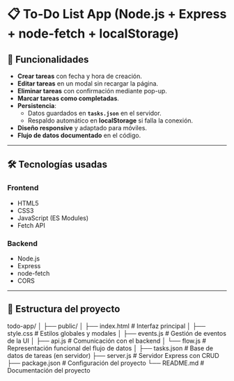 # 📋 To-Do List App (Node.js + Express + node-fetch + localStorage)

## 🚀 Funcionalidades
- **Crear tareas** con fecha y hora de creación.
- **Editar tareas** en un modal sin recargar la página.
- **Eliminar tareas** con confirmación mediante pop-up.
- **Marcar tareas como completadas**.
- **Persistencia**:
  - Datos guardados en **`tasks.json`** en el servidor.
  - Respaldo automático en **localStorage** si falla la conexión.
- **Diseño responsive** y adaptado para móviles.
- **Flujo de datos documentado** en el código.

---

## 🛠️ Tecnologías usadas
### Frontend
- HTML5
- CSS3
- JavaScript (ES Modules)
- Fetch API

### Backend
- Node.js
- Express
- node-fetch
- CORS

---

## 📂 Estructura del proyecto

todo-app/
│
├── public/
│ ├── index.html # Interfaz principal
│ ├── style.css # Estilos globales y modales
│ ├── events.js # Gestión de eventos de la UI
│ ├── api.js # Comunicación con el backend
│ └── flow.js # Representación funcional del flujo de datos
│
├── tasks.json # Base de datos de tareas (en servidor)
├── server.js # Servidor Express con CRUD
├── package.json # Configuración del proyecto
└── README.md # Documentación del proyecto